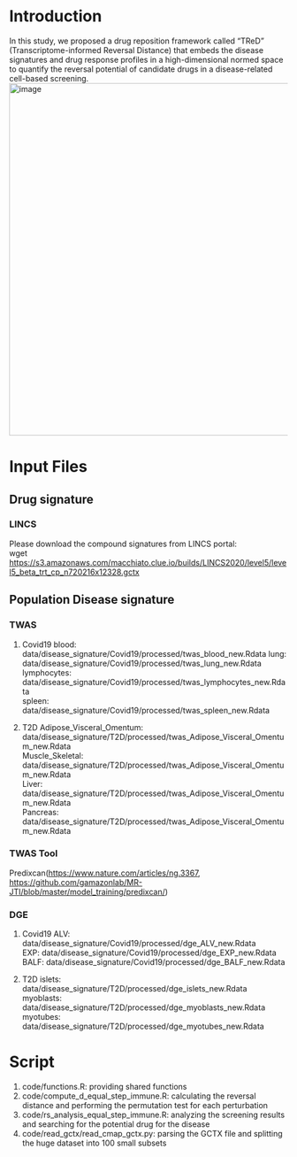 
# Introduction
In this study, we proposed a drug reposition framework called “TReD” (Transcriptome-informed Reversal Distance) that embeds the disease signatures and drug response profiles in a high-dimensional normed space to quantify the reversal potential of candidate drugs in a disease-related cell-based screening.  
<img width="662" height="637" alt="image" src="https://github.com/user-attachments/assets/b8aee8df-2e52-4a3f-aec1-1e65007f6216" />


# Input Files
## Drug signature
### LINCS
Please download the compound signatures from LINCS portal:  
wget https://s3.amazonaws.com/macchiato.clue.io/builds/LINCS2020/level5/level5_beta_trt_cp_n720216x12328.gctx  

## Population Disease signature
### TWAS
1. Covid19
blood: data/disease_signature/Covid19/processed/twas_blood_new.Rdata
lung: data/disease_signature/Covid19/processed/twas_lung_new.Rdata  
lymphocytes: data/disease_signature/Covid19/processed/twas_lymphocytes_new.Rdata  
spleen: data/disease_signature/Covid19/processed/twas_spleen_new.Rdata

2. T2D
Adipose_Visceral_Omentum: data/disease_signature/T2D/processed/twas_Adipose_Visceral_Omentum_new.Rdata  
Muscle_Skeletal: data/disease_signature/T2D/processed/twas_Adipose_Visceral_Omentum_new.Rdata  
Liver: data/disease_signature/T2D/processed/twas_Adipose_Visceral_Omentum_new.Rdata  
Pancreas: data/disease_signature/T2D/processed/twas_Adipose_Visceral_Omentum_new.Rdata

### TWAS Tool
Predixcan(https://www.nature.com/articles/ng.3367, https://github.com/gamazonlab/MR-JTI/blob/master/model_training/predixcan/)

### DGE
1. Covid19
ALV: data/disease_signature/Covid19/processed/dge_ALV_new.Rdata  
EXP: data/disease_signature/Covid19/processed/dge_EXP_new.Rdata  
BALF: data/disease_signature/Covid19/processed/dge_BALF_new.Rdata

3. T2D
islets: data/disease_signature/T2D/processed/dge_islets_new.Rdata  
myoblasts: data/disease_signature/T2D/processed/dge_myoblasts_new.Rdata  
myotubes: data/disease_signature/T2D/processed/dge_myotubes_new.Rdata  

# Script
1. code/functions.R: providing shared functions
2. code/compute_d_equal_step_immune.R: calculating the reversal distance and performing the permutation test for each perturbation
3. code/rs_analysis_equal_step_immune.R: analyzing the screening results and searching for the potential drug for the disease
4. code/read_gctx/read_cmap_gctx.py: parsing the GCTX file and splitting the huge dataset into 100 small subsets


